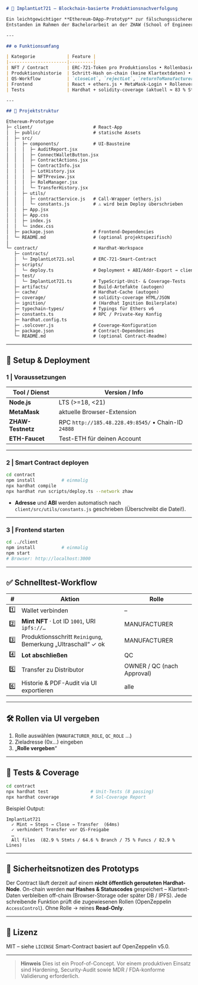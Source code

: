 ````markdown
# 🦴 ImplantLot721 – Blockchain-basierte Produktions­nachverfolgung

Ein leichtgewichtiger **Ethereum-DApp-Prototyp** zur fälschungs­sicheren Verwaltung von Implantat-Losen.  
Entstanden im Rahmen der Bachelor­arbeit an der ZHAW (School of Engineering).

---

## ⚙️ Funktionsumfang

| Kategorie            | Feature |
|----------------------|---------|
| NFT / Contract       | ERC-721-Token pro Produktionslos • Rollenbasiertes Access Control (`MANUFACTURER`, `QC`, `ADMIN`) |
| Produktions­historie  | Schritt-Hash on-chain (keine Klartextdaten) • Klartext-Bemerkungen off-chain (Browser-Storage / DB) |
| QS-Workflow          | `closeLot`, `rejectLot`, `returnToManufacturer` inkl. Hash-Verifizierung im UI |
| Frontend             | React + ethers.js • MetaMask-Login • Rollenverwaltung, Tabellen (Steps & Transfers), PDF-Audit-Export |
| Tests                | Hardhat + solidity-coverage (aktuell ≈ 83 % Stmts / 65 % Branch) |

---

## 🧱 Projektstruktur

Ethereum-Prototype
├─ client/                       # React-App
│  ├─ public/                    # statische Assets
│  ├─ src/
│  │  ├─ components/             # UI-Bausteine
│  │  │  ├─ AuditReport.jsx
│  │  │  ├─ ConnectWalletButton.jsx
│  │  │  ├─ ContractActions.jsx
│  │  │  ├─ ContractInfo.jsx
│  │  │  ├─ LotHistory.jsx
│  │  │  ├─ NFTPreview.jsx
│  │  │  ├─ RoleManager.jsx
│  │  │  └─ TransferHistory.jsx
│  │  ├─ utils/
│  │  │  ├─ contractService.js   # Call-Wrapper (ethers.js)
│  │  │  └─ constants.js         # ⚠️ wird beim Deploy überschrieben
│  │  ├─ App.jsx
│  │  ├─ App.css
│  │  ├─ index.js
│  │  └─ index.css
│  ├─ package.json               # Frontend-Dependencies
│  └─ README.md                  # (optional projektspezifisch)
│
└─ contract/                     # Hardhat-Workspace
   ├─ contracts/
   │  └─ ImplantLot721.sol       # ERC-721-Smart-Contract
   ├─ scripts/
   │  └─ deploy.ts               # Deployment + ABI/Addr-Export → client
   ├─ test/
   │  └─ ImplantLot721.ts        # TypeScript-Unit- & Coverage-Tests
   ├─ artifacts/                 # Build-Artefakte (autogen)
   ├─ cache/                     # Hardhat-Cache (autogen)
   ├─ coverage/                  # solidity-coverage HTML/JSON
   ├─ ignition/                  # (Hardhat Ignition Boilerplate)
   ├─ typechain-types/           # Typings für Ethers v6
   ├─ constants.ts               # RPC / Private-Key Konfig
   ├─ hardhat.config.ts
   ├─ .solcover.js               # Coverage-Konfiguration
   ├─ package.json               # Contract-Dependencies
   └─ README.md                  # (optional Contract-Readme)

````

---

## 🚀 Setup & Deployment

### 1 | Voraussetzungen

| Tool / Dienst     | Version / Info                                      |
| ----------------- | --------------------------------------------------- |
| **Node.js**       | LTS (>=18, <21)                                     |
| **MetaMask**      | aktuelle Browser-Extension                          |
| **ZHAW-Testnetz** | RPC `http://185.48.228.49:8545/` • Chain-ID `24888` |
| **ETH-Faucet**    | Test-ETH für deinen Account                         |

---

### 2 | Smart Contract deployen

```bash
cd contract
npm install          # einmalig
npx hardhat compile
npx hardhat run scripts/deploy.ts --network zhaw
```

* **Adresse** und **ABI** werden automatisch nach
  `client/src/utils/constants.js` geschrieben (Überschreibt die Datei!).

---

### 3 | Frontend starten

```bash
cd ../client
npm install          # einmalig
npm start          
# Browser: http://localhost:3000
```

---

## ✅ Schnelltest-Workflow

| #   | Aktion                                                       | Rolle                      |
| --- | -------------------------------------------------------------|--------------------------- |
| 1️⃣ | Wallet verbinden                                              | –                          |
| 2️⃣ | **Mint NFT** · Lot ID `1001`, URI `ipfs://…`                  | MANUFACTURER               |
| 3️⃣ | Produktions­schritt `Reinigung`, Bemerkung „Ultraschall“ ✓ ok  | MANUFACTURER               |
| 4️⃣ | **Lot abschließen**                                           | QC                         |
| 5️⃣ | Transfer zu Distributor                                       | OWNER / QC (nach Approval) |
| 6️⃣ | Historie & PDF-Audit via UI exportieren                       | alle                       |

---

## 🛠 Rollen via UI vergeben

1. Rolle auswählen (`MANUFACTURER_ROLE`, `QC_ROLE` …)
2. Zieladresse (0x…) eingeben
3. „**Rolle vergeben**“

---

## 🧪 Tests & Coverage

```bash
cd contract
npx hardhat test                # Unit-Tests (8 passing)
npx hardhat coverage            # Sol-Coverage Report
```

Beispiel Output:

```
ImplantLot721
  ✓ Mint → Steps → Close → Transfer  (64ms)
  ✓ verhindert Transfer vor QS-Freigabe
  …
  All files  (82.9 % Stmts / 64.6 % Branch / 75 % Funcs / 82.9 % Lines)
```

---

## 🔐 Sicherheits­notizen des Prototyps

Der Contract läuft derzeit auf einem **nicht öffentlich gerouteten Hardhat-Node**.
On-chain werden **nur Hashes & Statuscodes** gespeichert – Klartext-Daten verbleiben off-chain (Browser-Storage oder später DB / IPFS).
Jede schreibende Funktion prüft die zugewiesenen Rollen (OpenZeppelin `AccessControl`).
Ohne Rolle → reines **Read-Only**.

---

## 📄 Lizenz

MIT – siehe `LICENSE`
Smart-Contract basiert auf OpenZeppelin v5.0.

---

> **Hinweis**
> Dies ist ein Proof-of-Concept. Vor einem produktiven Einsatz sind Hardening, Security-Audit sowie MDR / FDA-konforme Validierung erforderlich.
